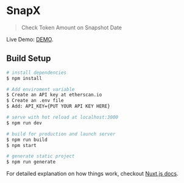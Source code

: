 # SnapX

> Check Token Amount on Snapshot Date

Live Demo: [DEMO](https://snapx-epnlumhlwl.now.sh).

## Build Setup

``` bash
# install dependencies
$ npm install

# Add enviroment variable
$ Create an API key at etherscan.io
$ Create an .env file
$ Add: API_KEY={PUT YOUR API KEY HERE}

# serve with hot reload at localhost:3000
$ npm run dev

# build for production and launch server
$ npm run build
$ npm start

# generate static project
$ npm run generate
```

For detailed explanation on how things work, checkout [Nuxt.js docs](https://nuxtjs.org).
